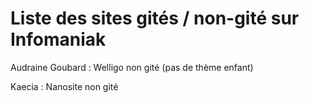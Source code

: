 # Liste des sites gités / non-gité sur Infomaniak

Audraine Goubard : Welligo non gité (pas de thème enfant)

Kaecia : Nanosite non gité

